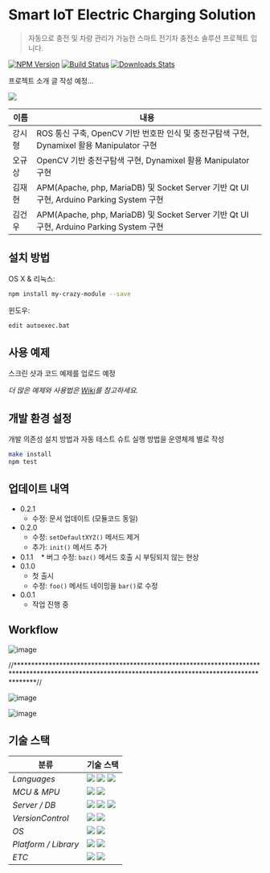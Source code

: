 # Smart IoT Electric Charging Solution
> 자동으로 충전 및 차량 관리가 가능한 스마트 전기차 충전소 솔루션 프로젝트 입니다.

[![NPM Version][npm-image]][npm-url]
[![Build Status][travis-image]][travis-url]
[![Downloads Stats][npm-downloads]][npm-url]

프로젝트 소개 글 작성 예정...

![](../header.png)

|이름|내용|
|---|--------|
|강시형|ROS 통신 구축, OpenCV 기반 번호판 인식 및 충전구탐색 구현, Dynamixel 활용 Manipulator 구현|
|오규상|OpenCV 기반 충전구탐색 구현, Dynamixel 활용 Manipulator 구현|
|김재현|APM(Apache, php, MariaDB) 및 Socket Server 기반 Qt UI 구현, Arduino Parking System 구현|
|김건우|APM(Apache, php, MariaDB) 및 Socket Server 기반 Qt UI 구현, Arduino Parking System 구현|

## 설치 방법

OS X & 리눅스:

```sh
npm install my-crazy-module --save
```

윈도우:

```sh
edit autoexec.bat
```

## 사용 예제

스크린 샷과 코드 예제를 업로드 예정

_더 많은 예제와 사용법은 [Wiki][wiki]를 참고하세요._

## 개발 환경 설정

개발 의존성 설치 방법과 자동 테스트 슈트 실행 방법을 운영체제 별로 작성

```sh
make install
npm test
```

## 업데이트 내역

* 0.2.1
    * 수정: 문서 업데이트 (모듈코드 동일)
* 0.2.0
    * 수정: `setDefaultXYZ()` 메서드 제거
    * 추가: `init()` 메서드 추가
* 0.1.1
    * 버그 수정: `baz()` 메서드 호출 시 부팅되지 않는 현상
* 0.1.0
    * 첫 출시
    * 수정: `foo()` 메서드 네이밍을 `bar()`로 수정
* 0.0.1
    * 작업 진행 중

## Workflow
![image](https://user-images.githubusercontent.com/102007930/182278380-84cd266d-8548-40d7-a711-c616fcb06909.png)

//*****************************************************************************************************************************************************//

![image](https://user-images.githubusercontent.com/102007930/182278516-c0bf7e28-d8fc-4a0a-8a03-8cc8fa126d42.png)

![image](https://user-images.githubusercontent.com/102007930/182278520-a149a9b3-3583-438b-a753-e7fb2beda625.png)




## 기술 스택

| <center>분류</center> |<center>기술 스택</center>|
| :-------------------- | :----------------------------------------------------------------------------------------------------------------------------------------------------------------------------------------------------------------------------------------------------------------------------------------------------------------------------------------------------------------------------------------------------------------------------------------- |
| *Languages*|<img src="https://img.shields.io/badge/C-A8B9CC?style=flat-square&logo=C&logoColor=white"/> <img src="https://img.shields.io/badge/C++-00599C?style=flat-square&logo=C%2B%2B&logoColor=white"/> <img src="https://img.shields.io/badge/Python-3776AB?style=flat-square&logo=Python&logoColor=white"/>|
| *MCU & MPU*|<img src="https://img.shields.io/badge/Raspberry Pi-A22846?style=flat-square&logo=Raspberry Pi&logoColor=white"/> <img src="https://img.shields.io/badge/Jetson Nano-76B900?style=flat-square&logo=NVIDIA&logoColor=white"/>|<img src="https://img.shields.io/badge/Arduino-00979D?style=for-the-badge&logo=Arduino&logoColor=white">|
| *Server / DB*|<img src="https://img.shields.io/badge/Apache-D22128?style=flat-square&logo=Apache&logoColor=white"/> <img src="https://img.shields.io/badge/PHP-777BB4?style=flat-square&logo=PHP&logoColor=white"/> <img src="https://img.shields.io/badge/MySQL-4479A1?style=flat-square&logo=MySQL&logoColor=white"/> |
| *VersionControl*|<img src="https://img.shields.io/badge/Git-F05032?style=flat-square&logo=Git&logoColor=white"/> <img src="https://img.shields.io/badge/GitHub-181717?style=flat-square&logo=GitHub&logoColor=white"/> |
| *OS*|<img src="https://img.shields.io/badge/Windows 10-0078D6?style=flat-square&logo=Windows&logoColor=white"/> <img src="https://img.shields.io/badge/Ubuntu-E95420?style=flat-square&logo=Ubuntu&logoColor=white"/> |
| *Platform / Library*|<img src="https://img.shields.io/badge/ROS-22314E?style=flat-square&logo=ROS&logoColor=white"/> <img src="https://img.shields.io/badge/OpenCV-5C3EE8?style=flat-square&logo=OpenCV&logoColor=white"/> |
| *ETC*|<img src="https://img.shields.io/badge/Google Docs-4285F4?style=flat-square&logo=Google&logoColor=white"/> <img src="https://img.shields.io/badge/Notion-000000?style=flat-square&logo=Notion&logoColor=white"/>|

<!-- Markdown link & img dfn's -->
[npm-image]: https://img.shields.io/npm/v/datadog-metrics.svg?style=flat-square
[npm-url]: https://npmjs.org/package/datadog-metrics
[npm-downloads]: https://img.shields.io/npm/dm/datadog-metrics.svg?style=flat-square
[travis-image]: https://img.shields.io/travis/dbader/node-datadog-metrics/master.svg?style=flat-square
[travis-url]: https://travis-ci.org/dbader/node-datadog-metrics
[wiki]: https://github.com/yourname/yourproject/wiki
